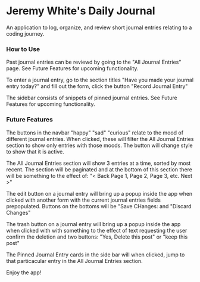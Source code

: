 # Jeremy White's Daily Journal
An application to log, organize, and review short journal entries relating to a coding journey. 

### How to Use

Past journal entries can be reviewd by going to the "All Journal Entries" page. See Future Features for upcoming functionality.

To enter a journal entry, go to the section titles "Have you made your journal entry today?" and fill out the form, click the button "Record Journal Entry"

The sidebar consists of snippets of pinned journal entries. See Future Features for upcoming functionality.

### Future Features

The buttons in the navbar "happy" "sad" "curious" relate to the mood of different journal entries. When clicked, these will filter the All Journal Entries section to show only entries with those moods. The button will change style to show that it is active.

The All Journal Entries section will show 3 entries at a time, sorted by most recent. The section will be paginated and at the bottom of this section there will be something to the effect of: "< Back  Page 1, Page 2, Page 3, etc. Next >"

The edit button on a journal entry will bring up a popup inside the app when clicked with another form with the current journal entries fields prepopulated. Buttons on the bottoms will be "Save CHanges: and "Discard Changes"

The trash button on a journal entry will bring up a popup inside the app when clicked with with something to the effect of text requesting the user confirm the deletion and two buttons: "Yes, Delete this post" or "keep this post"

The Pinned Journal Entry cards in the side bar will when clicked, jump to that particacular entry in the All Journal Entries section.

Enjoy the app!
